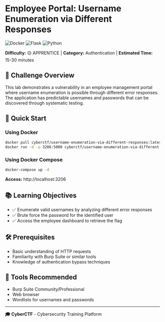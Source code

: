 # Employee Portal: Username Enumeration via Different Responses

![Docker](https://img.shields.io/badge/docker-%230db7ed.svg?style=for-the-badge&logo=docker&logoColor=white)
![Flask](https://img.shields.io/badge/flask-%23000.svg?style=for-the-badge&logo=flask&logoColor=white)
![Python](https://img.shields.io/badge/python-3670A0?style=for-the-badge&logo=python&logoColor=ffdd54)

**Difficulty:** 🟡 APPRENTICE | **Category:** Authentication | **Estimated Time:** 15-30 minutes

## 🎯 Challenge Overview

This lab demonstrates a vulnerability in an employee management portal where username enumeration is possible through different error responses. The application has predictable usernames and passwords that can be discovered through systematic testing.

## 🚀 Quick Start

### Using Docker
```bash
docker pull cyberctf/username-enumeration-via-different-responses:latest
docker run -d -p 3206:5000 cyberctf/username-enumeration-via-different-responses:latest
```

### Using Docker Compose
```bash
docker-compose up -d
```

**Access:** http://localhost:3206

## 📚 Learning Objectives

- ✅ Enumerate valid usernames by analyzing different error responses
- ✅ Brute force the password for the identified user  
- ✅ Access the employee dashboard to retrieve the flag

## 🛠️ Prerequisites

- Basic understanding of HTTP requests
- Familiarity with Burp Suite or similar tools
- Knowledge of authentication bypass techniques

## 🔧 Tools Recommended

- Burp Suite Community/Professional
- Web browser
- Wordlists for usernames and passwords

---

**🎓 CyberCTF** - Cybersecurity Training Platform
